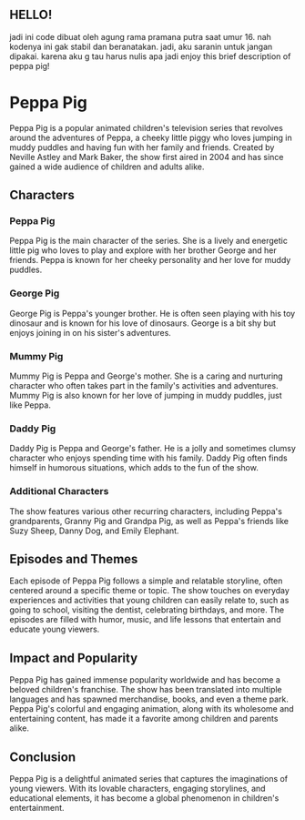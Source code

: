 ## HELLO!

jadi ini code dibuat oleh agung rama pramana putra saat umur 16. nah kodenya ini gak stabil dan beranatakan. jadi, aku saranin untuk jangan dipakai. karena aku g tau harus nulis apa jadi enjoy this brief description of peppa pig!

# Peppa Pig

Peppa Pig is a popular animated children's television series that revolves around the adventures of Peppa, a cheeky little piggy who loves jumping in muddy puddles and having fun with her family and friends. Created by Neville Astley and Mark Baker, the show first aired in 2004 and has since gained a wide audience of children and adults alike.

## Characters

### Peppa Pig

Peppa Pig is the main character of the series. She is a lively and energetic little pig who loves to play and explore with her brother George and her friends. Peppa is known for her cheeky personality and her love for muddy puddles.

### George Pig

George Pig is Peppa's younger brother. He is often seen playing with his toy dinosaur and is known for his love of dinosaurs. George is a bit shy but enjoys joining in on his sister's adventures.

### Mummy Pig

Mummy Pig is Peppa and George's mother. She is a caring and nurturing character who often takes part in the family's activities and adventures. Mummy Pig is also known for her love of jumping in muddy puddles, just like Peppa.

### Daddy Pig

Daddy Pig is Peppa and George's father. He is a jolly and sometimes clumsy character who enjoys spending time with his family. Daddy Pig often finds himself in humorous situations, which adds to the fun of the show.

### Additional Characters

The show features various other recurring characters, including Peppa's grandparents, Granny Pig and Grandpa Pig, as well as Peppa's friends like Suzy Sheep, Danny Dog, and Emily Elephant.

## Episodes and Themes

Each episode of Peppa Pig follows a simple and relatable storyline, often centered around a specific theme or topic. The show touches on everyday experiences and activities that young children can easily relate to, such as going to school, visiting the dentist, celebrating birthdays, and more. The episodes are filled with humor, music, and life lessons that entertain and educate young viewers.

## Impact and Popularity

Peppa Pig has gained immense popularity worldwide and has become a beloved children's franchise. The show has been translated into multiple languages and has spawned merchandise, books, and even a theme park. Peppa Pig's colorful and engaging animation, along with its wholesome and entertaining content, has made it a favorite among children and parents alike.

## Conclusion

Peppa Pig is a delightful animated series that captures the imaginations of young viewers. With its lovable characters, engaging storylines, and educational elements, it has become a global phenomenon in children's entertainment. 

